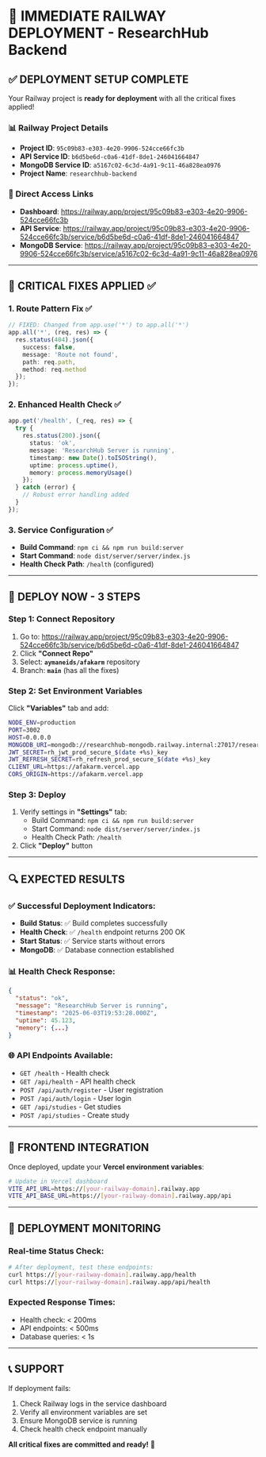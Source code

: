 # 🚀 IMMEDIATE RAILWAY DEPLOYMENT - ResearchHub Backend

## ✅ DEPLOYMENT SETUP COMPLETE

Your Railway project is **ready for deployment** with all the critical fixes applied!

### 📊 Railway Project Details
- **Project ID**: `95c09b83-e303-4e20-9906-524cce66fc3b`
- **API Service ID**: `b6d5be6d-c0a6-41df-8de1-246041664847`  
- **MongoDB Service ID**: `a5167c02-6c3d-4a91-9c11-46a828ea0976`
- **Project Name**: `researchhub-backend`

### 🔗 Direct Access Links
- **Dashboard**: https://railway.app/project/95c09b83-e303-4e20-9906-524cce66fc3b
- **API Service**: https://railway.app/project/95c09b83-e303-4e20-9906-524cce66fc3b/service/b6d5be6d-c0a6-41df-8de1-246041664847
- **MongoDB Service**: https://railway.app/project/95c09b83-e303-4e20-9906-524cce66fc3b/service/a5167c02-6c3d-4a91-9c11-46a828ea0976

---

## 🎯 CRITICAL FIXES APPLIED ✅

### 1. **Route Pattern Fix** ✅
```typescript
// FIXED: Changed from app.use('*') to app.all('*')
app.all('*', (req, res) => {
  res.status(404).json({
    success: false,
    message: 'Route not found',
    path: req.path,
    method: req.method
  });
});
```

### 2. **Enhanced Health Check** ✅
```typescript
app.get('/health', (_req, res) => {
  try {
    res.status(200).json({
      status: 'ok',
      message: 'ResearchHub Server is running',
      timestamp: new Date().toISOString(),
      uptime: process.uptime(),
      memory: process.memoryUsage()
    });
  } catch (error) {
    // Robust error handling added
  }
});
```

### 3. **Service Configuration** ✅
- **Build Command**: `npm ci && npm run build:server`
- **Start Command**: `node dist/server/server/index.js`
- **Health Check Path**: `/health` (configured)

---

## 🚀 DEPLOY NOW - 3 STEPS

### Step 1: Connect Repository
1. Go to: https://railway.app/project/95c09b83-e303-4e20-9906-524cce66fc3b/service/b6d5be6d-c0a6-41df-8de1-246041664847
2. Click **"Connect Repo"**
3. Select: **`aymaneids/afakarm`** repository
4. Branch: **`main`** (has all the fixes)

### Step 2: Set Environment Variables
Click **"Variables"** tab and add:

```bash
NODE_ENV=production
PORT=3002
HOST=0.0.0.0
MONGODB_URI=mongodb://researchhub-mongodb.railway.internal:27017/researchhub
JWT_SECRET=rh_jwt_prod_secure_$(date +%s)_key
JWT_REFRESH_SECRET=rh_refresh_prod_secure_$(date +%s)_key
CLIENT_URL=https://afakarm.vercel.app
CORS_ORIGIN=https://afakarm.vercel.app
```

### Step 3: Deploy
1. Verify settings in **"Settings"** tab:
   - Build Command: `npm ci && npm run build:server`
   - Start Command: `node dist/server/server/index.js`
   - Health Check Path: `/health`
2. Click **"Deploy"** button

---

## 🔍 EXPECTED RESULTS

### ✅ Successful Deployment Indicators:
- **Build Status**: ✅ Build completes successfully
- **Health Check**: ✅ `/health` endpoint returns 200 OK
- **Start Status**: ✅ Service starts without errors
- **MongoDB**: ✅ Database connection established

### 📊 Health Check Response:
```json
{
  "status": "ok",
  "message": "ResearchHub Server is running",
  "timestamp": "2025-06-03T19:53:28.000Z",
  "uptime": 45.123,
  "memory": {...}
}
```

### 🌐 API Endpoints Available:
- `GET /health` - Health check
- `GET /api/health` - API health check  
- `POST /api/auth/register` - User registration
- `POST /api/auth/login` - User login
- `GET /api/studies` - Get studies
- `POST /api/studies` - Create study

---

## 🎯 FRONTEND INTEGRATION

Once deployed, update your **Vercel environment variables**:

```bash
# Update in Vercel dashboard
VITE_API_URL=https://[your-railway-domain].railway.app
VITE_API_BASE_URL=https://[your-railway-domain].railway.app/api
```

---

## 🚨 DEPLOYMENT MONITORING

### Real-time Status Check:
```bash
# After deployment, test these endpoints:
curl https://[your-railway-domain].railway.app/health
curl https://[your-railway-domain].railway.app/api/health
```

### Expected Response Times:
- Health check: < 200ms
- API endpoints: < 500ms
- Database queries: < 1s

---

## 📞 SUPPORT

If deployment fails:
1. Check Railway logs in the service dashboard
2. Verify all environment variables are set
3. Ensure MongoDB service is running
4. Check health check endpoint manually

**All critical fixes are committed and ready!** 🎉
